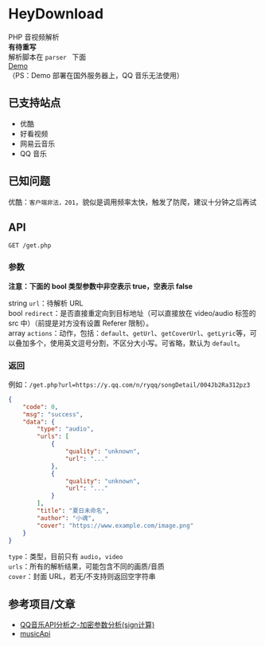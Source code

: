 # HeyDownload
PHP 音视频解析  
**有待重写**  
解析脚本在 `parser ` 下面  
[Demo](http://qwq123.top/demo/heydownload/)  
（PS：Demo 部署在国外服务器上，QQ 音乐无法使用）

## 已支持站点
* 优酷
* 好看视频
* 网易云音乐
* QQ 音乐

## 已知问题
优酷：`客户端非法，201`，貌似是调用频率太快，触发了防爬，建议十分钟之后再试

## API
`GET /get.php`
### 参数
**注意：下面的 bool 类型参数中非空表示 true，空表示 false**  

string `url`：待解析 URL  
bool `redirect`：是否直接重定向到目标地址（可以直接放在 video/audio 标签的 src 中）（前提是对方没有设置 Referer 限制）。  
array `actions`：动作，包括：`default`、`getUrl`、`getCoverUrl`、`getLyric`等，可以叠加多个，使用英文逗号分割，不区分大小写。可省略，默认为 `default`。    
### 返回
例如：`/get.php?url=https://y.qq.com/n/ryqq/songDetail/004Jb2Ra312pz3`
```json
{
    "code": 0,
    "msg": "success",
    "data": {
        "type": "audio",
        "urls": [
            {
                "quality": "unknown",
                "url": "..."
            },
            {
                "quality": "unknown",
                "url": "..."
            }
        ],
        "title": "夏日未命名",
        "author": "小魂",
        "cover": "https://www.example.com/image.png"
    }
}
```
`type`：类型，目前只有 `audio`，`video`  
`urls`：所有的解析结果，可能包含不同的画质/音质  
`cover`：封面 URL，若无/不支持则返回空字符串  

## 参考项目/文章
* [QQ音乐API分析之-加密参数分析(sign计算)](https://blog.csdn.net/qq_23594799/article/details/111477320)
* [musicApi](https://github.com/ygCHenDns/musicApi)
